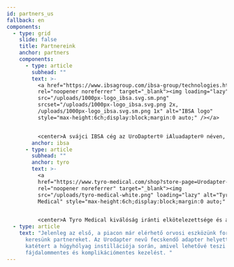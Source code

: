 ```yaml
---
id: partners_us
fallback: en
components:
  - type: grid
    slide: false
    title: Partnereink
    anchor: partners
    components:
      - type: article
        subhead: ""
        text: >-
          <a href="https://www.ibsagroup.com/ibsa-group/technologies.html"
          rel="noopener noreferrer" target="_blank"><img loading="lazy"
          src="/uploads/1000px-logo_ibsa.svg.sm.png"
          srcset="/uploads/1000px-logo_ibsa.svg.png 2x,
          /uploads/1000px-logo_ibsa.svg.sm.png 1x" alt="IBSA logo"
          style="max-height:6ch;display:block;margin:0 auto;" /></a>


          <center>A svájci IBSA cég az UroDaptert® iAluadapter® néven, a húgyhólyag feltöltésére szolgáló gyógyszerükkel, az iAluRil®-lal együtt csomagolva hozza forgalomba. Az iAluadapter® 85 országban elérhető.</center>
        anchor: ibsa
      - type: article
        subhead: ""
        anchor: tyro
        text: >-
          <a
          href="https://www.tyro-medical.com/shop?store-page=Urodapter-10x-plus-6-35-Sales-Tax-p553514051"
          rel="noopener noreferrer" target="_blank"><img
          src="/uploads/tyro-medical-white.png" loading="lazy" alt="Tyro
          Medical" style="max-height:6ch;display:block;margin:0 auto;" /></a>


          <center>A Tyro Medical kiválóság iránti elkötelezettsége és az egészségügyi környezet mélyreható ismerete tökéletes partnerré teszi őket számunkra. Elosztási csatornáik, szoros kapcsolataik az egészségügyi szolgáltatókkal és átfogó piaci stratégiáik lehetővé teszik számunkra, hogy hatékonyan kommunikáljuk az UroDapter® egyedülálló előnyeit és képességeit az egészségügyi szakemberek és a betegek számára szerte az Egyesült Államokban.</center>
  - type: article
    text: "Jelenleg az első, a piacon már elérhető orvosi eszközünk forgalmazásához
      keresünk partnereket. Az Urodapter nevű fecskendő adapter helyettesíti a
      katétert a húgyhólyag instillációja során, amivel lehetővé teszi a
      fájdalommentes és komplikációmentes kezelést. "
---
```

